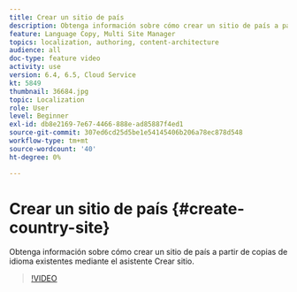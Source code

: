 ```yaml
---
title: Crear un sitio de país
description: Obtenga información sobre cómo crear un sitio de país a partir de copias de idioma existentes mediante el asistente Crear sitio.
feature: Language Copy, Multi Site Manager
topics: localization, authoring, content-architecture
audience: all
doc-type: feature video
activity: use
version: 6.4, 6.5, Cloud Service
kt: 5849
thumbnail: 36684.jpg
topic: Localization
role: User
level: Beginner
exl-id: db8e2169-7e67-4466-888e-ad85887f4ed1
source-git-commit: 307ed6cd25d5be1e54145406b206a78ec878d548
workflow-type: tm+mt
source-wordcount: '40'
ht-degree: 0%

---
```


# Crear un sitio de país {#create-country-site}

Obtenga información sobre cómo crear un sitio de país a partir de copias de idioma existentes mediante el asistente Crear sitio.

>[!VIDEO](https://video.tv.adobe.com/v/36684?quality=12&learn=on)
